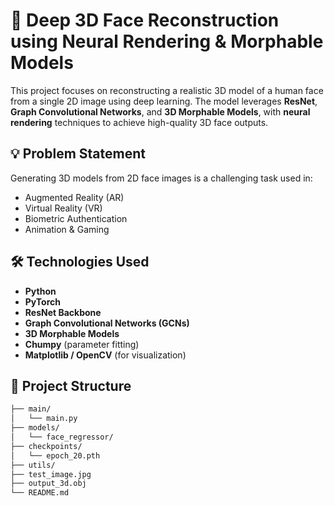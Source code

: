 # 🧠 Deep 3D Face Reconstruction using Neural Rendering & Morphable Models

This project focuses on reconstructing a realistic 3D model of a human face from a single 2D image using deep learning. The model leverages **ResNet**, **Graph Convolutional Networks**, and **3D Morphable Models**, with **neural rendering** techniques to achieve high-quality 3D face outputs.

## 💡 Problem Statement
Generating 3D models from 2D face images is a challenging task used in:
- Augmented Reality (AR)
- Virtual Reality (VR)
- Biometric Authentication
- Animation & Gaming

## 🛠️ Technologies Used
- **Python**
- **PyTorch**
- **ResNet Backbone**
- **Graph Convolutional Networks (GCNs)**
- **3D Morphable Models**
- **Chumpy** (parameter fitting)
- **Matplotlib / OpenCV** (for visualization)

## 📁 Project Structure
```bash
├── main/
│   └── main.py
├── models/
│   └── face_regressor/
├── checkpoints/
│   └── epoch_20.pth
├── utils/
├── test_image.jpg
├── output_3d.obj
└── README.md

